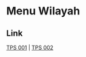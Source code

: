 # Menu Wilayah

## Link

[TPS 001](https://github.com/gigit-pemilu/pemilu-2024-96-papua-barat-daya/tree/main/pileg-dpr/hitung-suara/sub/96-papua-barat-daya/sub/02-sorong-selatan/sub/09-kokoda/sub/2001-tarof/sub/001-tps)
 | 
[TPS 002](https://github.com/gigit-pemilu/pemilu-2024-96-papua-barat-daya/tree/main/pileg-dpr/hitung-suara/sub/96-papua-barat-daya/sub/02-sorong-selatan/sub/09-kokoda/sub/2001-tarof/sub/002-tps)

